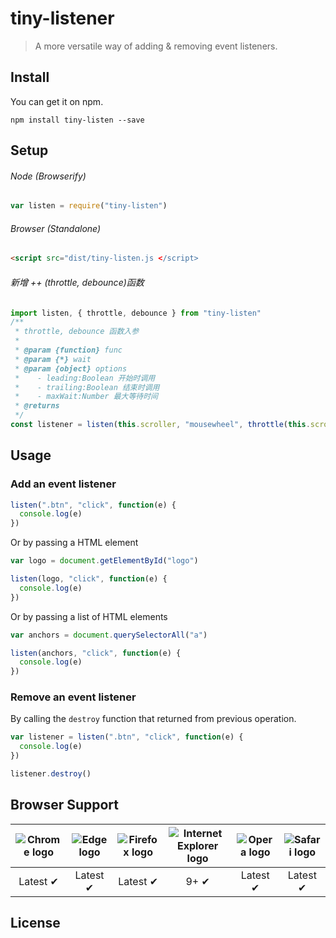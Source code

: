 # tiny-listener

> A more versatile way of adding & removing event listeners.

## Install

You can get it on npm.

```
npm install tiny-listen --save
```

## Setup

###### Node (Browserify)

```js
var listen = require("tiny-listen")
```

###### Browser (Standalone)

```html
<script src="dist/tiny-listen.js </script>
```

###### 新增 ++ (throttle, debounce)函数

```js
import listen, { throttle, debounce } from "tiny-listen"
/**
 * throttle, debounce 函数入参
 *
 * @param {function} func
 * @param {*} wait
 * @param {object} options
 *    - leading:Boolean 开始时调用
 *    - trailing:Boolean 结束时调用
 *    - maxWait:Number 最大等待时间
 * @returns
 */
const listener = listen(this.scroller, "mousewheel", throttle(this.scroll, 300))
```

## Usage

### Add an event listener

```js
listen(".btn", "click", function(e) {
  console.log(e)
})
```

Or by passing a HTML element

```js
var logo = document.getElementById("logo")

listen(logo, "click", function(e) {
  console.log(e)
})
```

Or by passing a list of HTML elements

```js
var anchors = document.querySelectorAll("a")

listen(anchors, "click", function(e) {
  console.log(e)
})
```

### Remove an event listener

By calling the `destroy` function that returned from previous operation.

```js
var listener = listen(".btn", "click", function(e) {
  console.log(e)
})

listener.destroy()
```

## Browser Support

| ![Chrome logo](https://www.sunjiaying.com/images/chrome_icon.png) | ![Edge logo](https://clipboardjs.com/assets/images/edge_icon.png) | ![Firefox logo](https://clipboardjs.com/assets/images/firefox.png) | ![Internet Explorer logo](https://clipboardjs.com/assets/images/ie.png) | ![Opera logo](https://clipboardjs.com/assets/images/opera.png) | ![Safari logo](https://clipboardjs.com/assets/images/safari.png) |
| :---------------------------------------------------------------: | :---------------------------------------------------------------: | :----------------------------------------------------------------: | :---------------------------------------------------------------------: | :------------------------------------------------------------: | :--------------------------------------------------------------: |
|                             Latest ✔                              |                             Latest ✔                              |                              Latest ✔                              |                                  9+ ✔                                   |                            Latest ✔                            |                             Latest ✔                             |

## License
